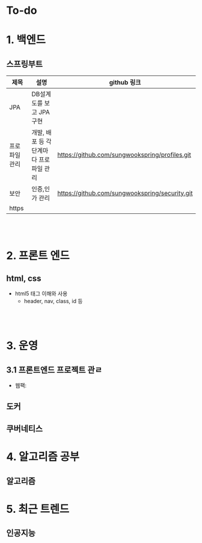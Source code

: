 # To-do


# 1. 백엔드
## 스프링부트
| 제목 | 설명 | github 링크 |
|-----|---------------------|-------------------|
| JPA | DB설계도를 보고 JPA구현 |   |
| 프로파일관리 | 개발, 배포 등 각 단계마다 프로파일 관리 | https://github.com/sungwookspring/profiles.git |
| 보안 | 인증,인가 관리 | https://github.com/sungwookspring/security.git  |
| https | | |


<br>
<br>

# 2. 프론트 엔드
## html, css
* html5 태그 이해와 사용
  * header, nav, class, id 등

<br>
<br>

# 3. 운영
## 3.1 프론트엔드 프로젝트 관ㄹ
* 웹팩:

## 도커
## 쿠버네티스

# 4. 알고리즘 공부
## 알고리즘

# 5. 최근 트렌드
## 인공지능
